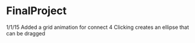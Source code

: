 FinalProject
============

1/1/15
Added a grid animation for connect 4
Clicking creates an ellipse that can be dragged
